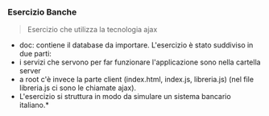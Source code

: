 ### Esercizio Banche 
> Esercizio che utilizza la tecnologia ajax 
* doc: contiene il database da importare.
L'esercizio è stato suddiviso in due parti: 
* i servizi che servono per far funzionare l'applicazione sono nella cartella server
* a root c'è invece la parte client (index.html, index.js, libreria.js) (nel file libreria.js ci sono le chiamate ajax).
* L'esercizio si struttura in modo da simulare un sistema bancario italiano.*
